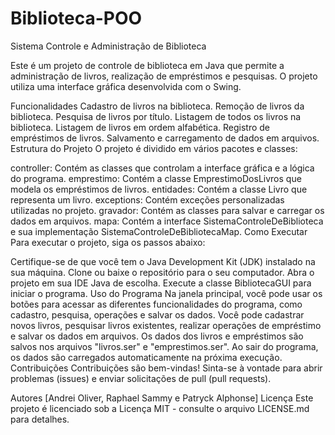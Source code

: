 # Biblioteca-POO

Sistema Controle e Administração de Biblioteca

Este é um projeto de controle de biblioteca em Java que permite a administração de livros, realização de empréstimos e pesquisas. O projeto utiliza uma interface gráfica desenvolvida com o Swing.

Funcionalidades
Cadastro de livros na biblioteca.
Remoção de livros da biblioteca.
Pesquisa de livros por título.
Listagem de todos os livros na biblioteca.
Listagem de livros em ordem alfabética.
Registro de empréstimos de livros.
Salvamento e carregamento de dados em arquivos.
Estrutura do Projeto
O projeto é dividido em vários pacotes e classes:

controller: Contém as classes que controlam a interface gráfica e a lógica do programa.
emprestimo: Contém a classe EmprestimoDosLivros que modela os empréstimos de livros.
entidades: Contém a classe Livro que representa um livro.
exceptions: Contém exceções personalizadas utilizadas no projeto.
gravador: Contém as classes para salvar e carregar os dados em arquivos.
mapa: Contém a interface SistemaControleDeBiblioteca e sua implementação SistemaControleDeBibliotecaMap.
Como Executar
Para executar o projeto, siga os passos abaixo:

Certifique-se de que você tem o Java Development Kit (JDK) instalado na sua máquina.
Clone ou baixe o repositório para o seu computador.
Abra o projeto em sua IDE Java de escolha.
Execute a classe BibliotecaGUI para iniciar o programa.
Uso do Programa
Na janela principal, você pode usar os botões para acessar as diferentes funcionalidades do programa, como cadastro, pesquisa, operações e salvar os dados.
Você pode cadastrar novos livros, pesquisar livros existentes, realizar operações de empréstimo e salvar os dados em arquivos.
Os dados dos livros e empréstimos são salvos nos arquivos "livros.ser" e "emprestimos.ser".
Ao sair do programa, os dados são carregados automaticamente na próxima execução.
Contribuições
Contribuições são bem-vindas! Sinta-se à vontade para abrir problemas (issues) e enviar solicitações de pull (pull requests).

Autores
[Andrei Oliver, Raphael Sammy e Patryck Alphonse] 
Licença
Este projeto é licenciado sob a Licença MIT - consulte o arquivo LICENSE.md para detalhes.
